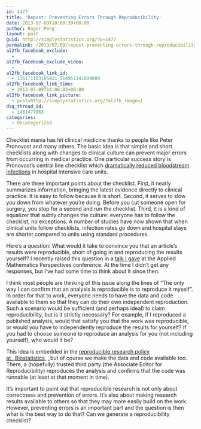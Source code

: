 ```yaml
---
id: 1477
title: 'Repost: Preventing Errors Through Reproducibility'
date: 2013-07-09T10:00:39+00:00
author: Roger Peng
layout: post
guid: http://simplystatistics.org/?p=1477
permalink: /2013/07/09/repost-preventing-errors-through-reproducibility/
al2fb_facebook_exclude:
  - 
al2fb_facebook_exclude_video:
  - 
al2fb_facebook_link_id:
  - 136171103105421_514951141894080
al2fb_facebook_link_time:
  - 2013-07-09T14:06:03+00:00
al2fb_facebook_link_picture:
  - post=http://simplystatistics.org/?al2fb_image=1
dsq_thread_id:
  - 1481477063
categories:
  - Uncategorized
---
```

Checklist mania has hit clinical medicine thanks to people like Peter Pronovost and many others. The basic idea is that simple and short checklists along with changes to clinical culture can prevent major errors from occurring in medical practice. One particular success story is Pronovost’s central line checklist which <a href="http://www.ncbi.nlm.nih.gov/pubmed/15483409" target="_blank">dramatically reduced bloodstream infections</a> in hospital intensive care units.

There are three important points about the checklist. First, it neatly summarizes information, bringing the latest evidence directly to clinical practice. It is easy to follow because it is short. Second, it serves to slow you down from whatever you’re doing. Before you cut someone open for surgery, you stop for a second and run the checklist. Third, it is a kind of equalizer that subtly changes the culture: everyone has to follow the checklist, no exceptions. A number of studies have now shown that when clinical units follow checklists, infection rates go down and hospital stays are shorter compared to units using standard procedures.

Here’s a question: What would it take to convince you that an article’s results were reproducible, short of going in and reproducing the results yourself? I recently raised this question in a <a href="http://simplystatistics.tumblr.com/post/12243614318/i-gave-a-talk-on-reproducible-research-back-in" target="_blank">talk I gave</a> at the Applied Mathematics Perspectives conference. At the time I didn’t get any responses, but I’ve had some time to think about it since then.

I think most people are thinking of this issue along the lines of “The only way I can confirm that an analysis is reproducible is to reproduce it myself”. In order for that to work, everyone needs to have the data and code available to them so that they can do their own independent reproduction. Such a scenario would be sufficient (and perhaps ideal) to claim reproducibility, but is it strictly necessary? For example, if I reproduced a published analysis, would that satisfy you that the work was reproducible, or would you have to independently reproduce the results for yourself? If you had to choose someone to reproduce an analysis for you (not including yourself), who would it be?

This idea is embedded in the <a href="http://www.ncbi.nlm.nih.gov/pubmed/19535325" target="_blank">reproducible research policy at </a>_<a href="http://www.ncbi.nlm.nih.gov/pubmed/19535325" target="_blank">Biostatistics</a>, _but of course we make the data and code available too. There, a (hopefully) trusted third party (the Associate Editor for Reproducibility) reproduces the analysis and confirms that the code was runnable (at least at that moment in time).

It’s important to point out that reproducible research is not only about correctness and prevention of errors. It’s also about making research results available to others so that they may more easily build on the work. However, preventing errors is an important part and the question is then what is the best way to do that? Can we generate a reproducibility checklist?